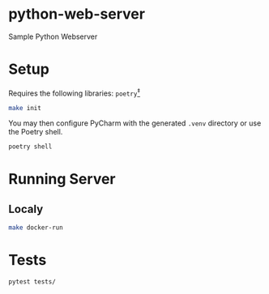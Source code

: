 # python-web-server
Sample Python Webserver

# Setup
Requires the following libraries: `poetry`[<sup>‡</sup>](https://python-poetry.org/docs/)
```bash
make init
```

You may then configure PyCharm with the generated `.venv` directory or use the Poetry shell.
```bash
poetry shell
```

# Running Server
## Localy
```bash
make docker-run
```

# Tests
```bash
pytest tests/
```